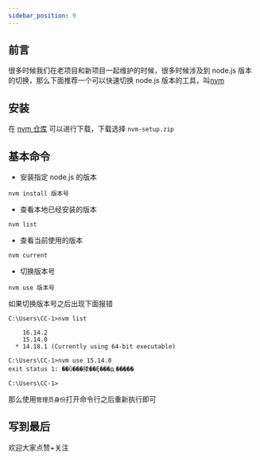```yaml
---
sidebar_position: 9
---
```


## 前言

很多时候我们在老项目和新项目一起维护的时候，很多时候涉及到 node.js 版本的切换，那么下面推荐一个可以快速切换 node.js 版本的工具，叫[nvm](https://github.com/nvm-sh/nvm)

## 安装

在 [nvm 仓库](https://github.com/coreybutler/nvm-windows/releases) 可以进行下载，下载选择 `nvm-setup.zip`

## 基本命令

- 安装指定 node.js 的版本

```shell
nvm install 版本号
```

- 查看本地已经安装的版本

```shell
nvm list
```

- 查看当前使用的版本

```shell
nvm current
```

- 切换版本号

```shell
nvm use 版本号
```

如果切换版本号之后出现下面报错

```shell
C:\Users\CC-1>nvm list

    16.14.2
    15.14.0
  * 14.18.1 (Currently using 64-bit executable)

C:\Users\CC-1>nvm use 15.14.0
exit status 1: ��û���㹻��Ȩ��ִ�д˲�����

C:\Users\CC-1>
```

那么使用`管理员身份`打开命令行之后重新执行即可

## 写到最后

欢迎大家点赞+关注

